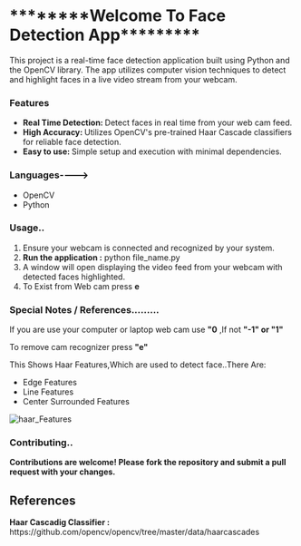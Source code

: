 <h1>********Welcome To Face Detection App*********</h1>

This project is a real-time face detection application built using Python and the OpenCV library. The app utilizes computer vision techniques to detect and highlight faces in a live video stream from your webcam.

<h3>Features</h3>
<ul><li><b>Real Time Detection: </b> Detect faces in real time from your web cam feed.</li>
<li><b>High Accuracy: </b> Utilizes OpenCV's pre-trained Haar Cascade classifiers for reliable face detection.</li>
<li><b>Easy to use: </b> Simple setup and execution with minimal dependencies.</li>

</ul>

<h3>Languages----></h3>
<ul>
  <li>OpenCV</li>
  <li>Python</li>
</ul>

<h3>Usage..</h3>
<ol>
  <li>Ensure your webcam is connected and recognized by your system.</li>
  <li><b>Run the application :</b> python file_name.py</li>
  <li>A window will open displaying the video feed from your webcam with detected faces highlighted.</li>
  <li>To Exist from Web cam press <b> e </b></li>
</ol>

<h3>Special Notes / References.........</h3>

<p>If you are use your computer or laptop web cam use <b>"0</b> ,If not <b>"-1" or "1"</b></p>
<p>To remove cam recognizer press <b>"e" </b></p>
  
<p>This Shows Haar Features,Which are used to detect face..There Are:</p>
<ul>
  <li>Edge Features</li>
  <li>Line Features</li>
  <li>Center Surrounded Features </li>
  
</ul>

![haar_Features](https://github.com/rishininawodi/Face-Detection-Web-App/assets/123630889/a3ecb8a1-93df-4797-a61d-728a65ac4a46)

<h3>Contributing..</h3>
<p><b>Contributions are welcome! Please fork the repository and submit a pull request with your changes.</b></p>

<h2>References</h2>
<p><b>Haar Cascadig Classifier :</b> https://github.com/opencv/opencv/tree/master/data/haarcascades </p>

